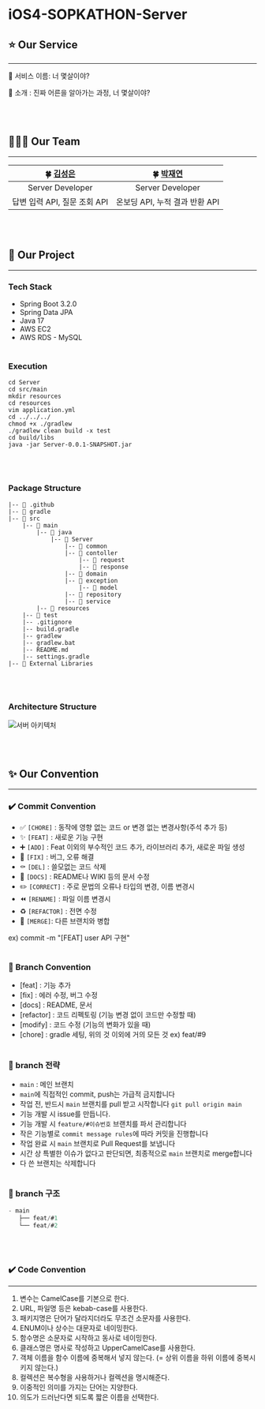 # iOS4-SOPKATHON-Server

## ⭐️ Our Service
---

🔔 서비스 이름: 너 몇살이야?

🔔 소개 : 진짜 어른을 알아가는 과정, 너 몇살이야?

<br/><br/>


## 👩‍👧‍👧 Our Team
---

|                **🍀 [김성은](https://github.com/sung-silver)**                 |                **🍀 [박재연](https://github.com/parkjyun)**                 |
  |:-----------------------------------:|:-----------------------------------:|
|                                 Server Developer                                  |                               Server Developer                              |
|        답변 입력 API, 질문 조회 API<br />       |        온보딩 API, 누적 결과 반환 API<br />         |

<br/><br/>


## 📁 Our Project
---
### Tech Stack
- Spring Boot 3.2.0
- Spring Data JPA
- Java 17
- AWS EC2
- AWS RDS - MySQL
<br><br>
### Execution
```
cd Server
cd src/main
mkdir resources
cd resources
vim application.yml
cd ../../../
chmod +x ./gradlew
./gradlew clean build -x test
cd build/libs
java -jar Server-0.0.1-SNAPSHOT.jar

```
<br><br>
### Package Structure
```
|-- 📁 .github
|-- 📁 gradle
|-- 📁 src
	|-- 📁 main
		|-- 📁 java
			|-- 📁 Server
				|-- 📁 common
				|-- 📁 contoller
					|-- 📁 request
					|-- 📁 response
				|-- 📁 domain
				|-- 📁 exception
					|-- 📁 model
				|-- 📁 repository
				|-- 📁 service
		|-- 📁 resources
	|-- 📁 test
	|-- .gitignore
	|-- build.gradle
	|-- gradlew
	|-- gradlew.bat
	|-- README.md
	|-- settings.gradle
|-- 📁 External Libraries
```
<br/><br/>

### Architecture Structure
![서버 아키텍처](https://github.com/DO-SOPT-SOPKATHON-iOS4/SOPKATHON-Server/assets/81363864/565c3d80-0779-47a7-8b7b-ef37224349b4)



<br><br>
## ✨ Our Convention
---
### ✔️ Commit Convention
- ✅ `[CHORE]` : 동작에 영향 없는 코드 or 변경 없는 변경사항(주석 추가 등)
- ✨ `[FEAT]` : 새로운 기능 구현
- ➕ `[ADD]` : Feat 이외의 부수적인 코드 추가, 라이브러리 추가, 새로운 파일 생성
- 🔨 `[FIX]` : 버그, 오류 해결
- ⚰️ `[DEL]` : 쓸모없는 코드 삭제
- 📝 `[DOCS]` : README나 WIKI 등의 문서 수정
- ✏️ `[CORRECT]` : 주로 문법의 오류나 타입의 변경, 이름 변경시
- ⏪️ `[RENAME]` : 파일 이름 변경시
- ♻️ `[REFACTOR]` : 전면 수정
- 🔀 `[MERGE]`: 다른 브랜치와 병합

ex) commit -m "[FEAT] user API 구현"
<br><br>
### 🌳 Branch Convention
- [feat] : 기능 추가
- [fix] : 에러 수정, 버그 수정
- [docs] : README, 문서
- [refactor] : 코드 리펙토링 (기능 변경 없이 코드만 수정할 때)
- [modify] : 코드 수정 (기능의 변화가 있을 때)
- [chore] : gradle 세팅, 위의 것 이외에 거의 모든 것
ex) feat/#9
<br><br>
### 🌳 branch 전략
- `main` : 메인 브랜치
- `main`에 직접적인 commit, push는 가급적 금지합니다
- 작업 전, 반드시 `main` 브랜치를 pull 받고 시작합니다
  `git pull origin main`
- 기능 개발 시 issue를 만듭니다.
- 기능 개발 시 `feature/#이슈번호` 브랜치를 파서 관리합니다
- 작은 기능별로 `commit message rules`에 따라 커밋을 진행합니다
- 작업 완료 시 `main` 브랜치로 Pull Request를 보냅니다
- 시간 상 특별한 이슈가 없다고 판단되면, 최종적으로 `main` 브랜치로 merge합니다
- 다 쓴 브랜치는 삭제합니다
<br/><br/>

### 🌳 branch 구조

```jsx
- main
   ├── feat/#1
   └── feat/#2
```
<br/><br/>

### ✔️ Code Convention
---
1. 변수는 CamelCase를 기본으로 한다. <br>
2. URL, 파일명 등은 kebab-case를 사용한다. <br>
3. 패키지명은 단어가 달라지더라도 무조건 소문자를 사용한다. <br>
4. ENUM이나 상수는 대문자로 네이밍한다. <br>
5. 함수명은 소문자로 시작하고 동사로 네이밍한다. <br>
6. 클래스명은 명사로 작성하고 UpperCamelCase를 사용한다. <br>
7. 객체 이름을 함수 이름에 중복해서 넣지 않는다. (= 상위 이름을 하위 이름에 중복시키지 않는다.) <br>
8. 컬렉션은 복수형을 사용하거나 컬렉션을 명시해준다. <br>
9. 이중적인 의미를 가지는 단어는 지양한다. <br>
10. 의도가 드러난다면 되도록 짧은 이름을 선택한다. <br>
<br/><br/>
